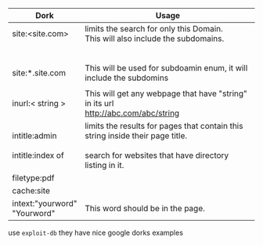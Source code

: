 

| Dork                                           | Usage                                                                                                                                                            |
| ---------------------------------------------- | ---------------------------------------------------------------------------------------------------------------------------------------------------------------- |
| site:<site.com><br><br><br><br>site:*.site.com | limits the search for only this Domain.<br>This will also include the subdomains.<br><br><br>This will be used for subdoamin enum, it will include the subdomins |
|                                                |                                                                                                                                                                  |
| inurl:< string >                               | This will get any webpage that have "string" in its url<br>http://abc.com/abc/string                                                                             |
| intitle:admin<br><br>intitle:index of          | limits the results for pages that contain this string inside their page title.<br><br>search for websites that have directory listing in it.                     |
| filetype:pdf                                   |                                                                                                                                                                  |
| cache:site                                     |                                                                                                                                                                  |
| intext:"yourword"<br>"Yourword"                | This word should be in the page.                                                                                                                                 |

use `exploit-db` they have nice google dorks examples
